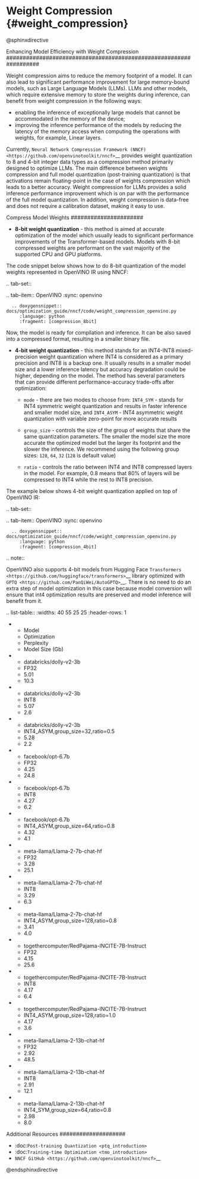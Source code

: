# Weight Compression {#weight_compression}

@sphinxdirective

Enhancing Model Efficiency with Weight Compression
##################################################################

Weight compression aims to reduce the memory footprint of a model. It can also lead to significant performance improvement for large memory-bound models, such as Large Language Models (LLMs). LLMs and other models, which require extensive memory to store the weights during inference, can benefit from weight compression in the following ways: 

- enabling the inference of exceptionally large models that cannot be accommodated in the memory of the device; 
- improving the inference performance of the models by reducing the latency of the memory access when computing the operations with weights, for example, Linear layers.

Currently, `Neural Network Compression Framework (NNCF) <https://github.com/openvinotoolkit/nncf>`__ provides weight quantization to 8 and 4-bit integer data types as a compression method primarily designed to optimize LLMs. The main difference between weights compression and full model quantization (post-training quantization) is that activations remain floating-point in the case of weights compression which leads to a better accuracy. Weight compression for LLMs provides a solid inference performance improvement which is on par with the performance of the full model quantization. In addition, weight compression is data-free and does not require a calibration dataset, making it easy to use.

Compress Model Weights
######################

- **8-bit weight quantization** - this method is aimed at accurate optimization of the model which usually leads to significant performance improvements of the Transformer-based models. Models with 8-bit compressed weights are performant on the vast majority of the supported CPU and GPU platforms.

The code snippet below shows how to do 8-bit quantization of the model weights represented in OpenVINO IR using NNCF:

.. tab-set::

   .. tab-item:: OpenVINO
      :sync: openvino
      
      .. doxygensnippet:: docs/optimization_guide/nncf/code/weight_compression_openvino.py
         :language: python
         :fragment: [compression_8bit]

Now, the model is ready for compilation and inference. It can be also saved into a compressed format, resulting in a smaller binary file.

- **4-bit weight quantization** - this method stands for an INT4-INT8 mixed-precision weight quantization where INT4 is considered as a primary precision and INT8 is a backup one. It usually results in a smaller model size and a lower inference latency but accuracy degradation could be higher, depending on the model. The method has several parameters that can provide different performance-accuracy trade-offs after optimization:

  * ``mode`` - there are two modes to choose from: ``INT4_SYM`` - stands for INT4 symmetric weight quantization and results in faster inference and smaller model size, and ``INT4_ASYM`` - INT4 asymmetric weight quantization with variable zero-point for more accurate results

  * ``group_size`` - controls the size of the group of weights that share the same quantization parameters. The smaller the model size the more accurate the optimized model but the larger its footprint and the slower the inference. We recommend using the following group sizes: ``128``, ``64``, ``32`` (``128`` is default value)

  * ``ratio`` - controls the ratio between INT4 and INT8 compressed layers in the model. For example, 0.8 means that 80% of layers will be compressed to INT4 while the rest to INT8 precision.

The example below shows 4-bit weight quantization applied on top of OpenVINO IR:

.. tab-set::

   .. tab-item:: OpenVINO
      :sync: openvino
      
      .. doxygensnippet:: docs/optimization_guide/nncf/code/weight_compression_openvino.py
         :language: python
         :fragment: [compression_4bit]

.. note::

   OpenVINO also supports 4-bit models from Hugging Face `Transformers <https://github.com/huggingface/transformers>`__ library optimized 
   with `GPTQ <https://github.com/PanQiWei/AutoGPTQ>`__. There is no need to do an extra step of model optimization in this case because 
   model conversion will ensure that int4 optimization results are preserved and model inference will benefit from it.


.. list-table::
   :widths: 40 55 25 25
   :header-rows: 1

   * - Model
     - Optimization
     - Perplexity
     - Model Size (Gb)
   * - databricks/dolly-v2-3b
     - FP32
     - 5.01
     - 10.3
   * - databricks/dolly-v2-3b
     - INT8
     - 5.07
     - 2.6
   * - databricks/dolly-v2-3b
     - INT4_ASYM,group_size=32,ratio=0.5
     - 5.28
     - 2.2
   * - facebook/opt-6.7b
     - FP32
     - 4.25
     - 24.8
   * - facebook/opt-6.7b
     - INT8
     - 4.27
     - 6.2
   * - facebook/opt-6.7b
     - INT4_ASYM,group_size=64,ratio=0.8
     - 4.32
     - 4.1
   * - meta-llama/Llama-2-7b-chat-hf
     - FP32
     - 3.28
     - 25.1
   * - meta-llama/Llama-2-7b-chat-hf
     - INT8
     - 3.29
     - 6.3
   * - meta-llama/Llama-2-7b-chat-hf
     - INT4_ASYM,group_size=128,ratio=0.8
     - 3.41
     - 4.0
   * - togethercomputer/RedPajama-INCITE-7B-Instruct
     - FP32
     - 4.15
     - 25.6
   * - togethercomputer/RedPajama-INCITE-7B-Instruct
     - INT8
     - 4.17
     - 6.4
   * - togethercomputer/RedPajama-INCITE-7B-Instruct
     - INT4_ASYM,group_size=128,ratio=1.0
     - 4.17
     - 3.6
   * - meta-llama/Llama-2-13b-chat-hf
     - FP32
     - 2.92
     - 48.5
   * - meta-llama/Llama-2-13b-chat-hf
     - INT8
     - 2.91
     - 12.1
   * - meta-llama/Llama-2-13b-chat-hf
     - INT4_SYM,group_size=64,ratio=0.8
     - 2.98
     - 8.0
   

Additional Resources
####################

- :doc:`Post-training Quantization <ptq_introduction>`
- :doc:`Training-time Optimization <tmo_introduction>`
- `NNCF GitHub <https://github.com/openvinotoolkit/nncf>`__

@endsphinxdirective
